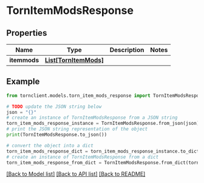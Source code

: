 # TornItemModsResponse


## Properties

Name | Type | Description | Notes
------------ | ------------- | ------------- | -------------
**itemmods** | [**List[TornItemMods]**](TornItemMods.md) |  | 

## Example

```python
from tornclient.models.torn_item_mods_response import TornItemModsResponse

# TODO update the JSON string below
json = "{}"
# create an instance of TornItemModsResponse from a JSON string
torn_item_mods_response_instance = TornItemModsResponse.from_json(json)
# print the JSON string representation of the object
print(TornItemModsResponse.to_json())

# convert the object into a dict
torn_item_mods_response_dict = torn_item_mods_response_instance.to_dict()
# create an instance of TornItemModsResponse from a dict
torn_item_mods_response_from_dict = TornItemModsResponse.from_dict(torn_item_mods_response_dict)
```
[[Back to Model list]](../README.md#documentation-for-models) [[Back to API list]](../README.md#documentation-for-api-endpoints) [[Back to README]](../README.md)


